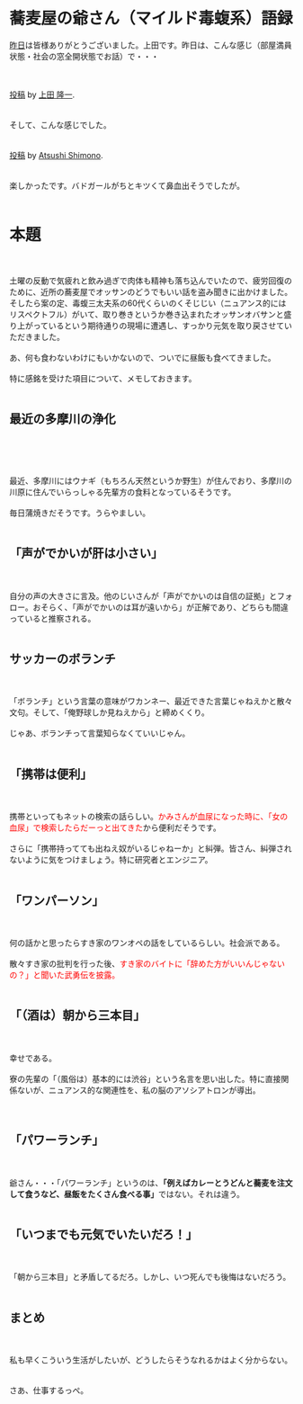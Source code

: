 # 蕎麦屋の爺さん（マイルド毒蝮系）語録
<a href="http://ll.jus.or.jp/2014/" target="_blank">昨日</a>は皆様ありがとうございました。上田です。昨日は、こんな感じ（部屋満員状態・社会の窓全開状態でお話）で・・・<br />
<br />
<div id="fb-root"></div> <script>(function(d, s, id) { var js, fjs = d.getElementsByTagName(s)[0]; if (d.getElementById(id)) return; js = d.createElement(s); js.id = id; js.src = "//connect.facebook.net/ja_JP/all.js#xfbml=1"; fjs.parentNode.insertBefore(js, fjs); }(document, 'script', 'facebook-jssdk'));</script><br />
<div class="fb-post" data-href="https://www.facebook.com/photo.php?fbid=10203850336046029&amp;set=a.2100520959818.2122891.1449262967&amp;type=1" data-width="466"><div class="fb-xfbml-parse-ignore"><a href="https://www.facebook.com/photo.php?fbid=10203850336046029&amp;set=a.2100520959818.2122891.1449262967&amp;type=1">投稿</a> by <a href="https://www.facebook.com/ryueda">上田 隆一</a>.</div></div><br />
<br />
そして、こんな感じでした。<br />
<br />
<div id="fb-root"></div> <script>(function(d, s, id) { var js, fjs = d.getElementsByTagName(s)[0]; if (d.getElementById(id)) return; js = d.createElement(s); js.id = id; js.src = "//connect.facebook.net/ja_JP/all.js#xfbml=1"; fjs.parentNode.insertBefore(js, fjs); }(document, 'script', 'facebook-jssdk'));</script><br />
<div class="fb-post" data-href="https://www.facebook.com/photo.php?fbid=10201431292783140&amp;set=a.4322885009211.1073741824.1799679956&amp;type=1" data-width="466"><div class="fb-xfbml-parse-ignore"><a href="https://www.facebook.com/photo.php?fbid=10201431292783140&amp;set=a.4322885009211.1073741824.1799679956&amp;type=1">投稿</a> by <a href="https://www.facebook.com/himorin">Atsushi Shimono</a>.</div></div><br />
<br />
楽しかったです。バドガールがちとキツくて鼻血出そうでしたが。<br />
<br />
<h1>本題</h1><br />
<br />
土曜の反動で気疲れと飲み過ぎで肉体も精神も落ち込んでいたので、疲労回復のために、近所の蕎麦屋でオッサンのどうでもいい話を盗み聞きに出かけました。そしたら案の定、毒蝮三太夫系の60代くらいのくそじじい（ニュアンス的にはリスペクトフル）がいて、取り巻きというか巻き込まれたオッサンオバサンと盛り上がっているという期待通りの現場に遭遇し、すっかり元気を取り戻させていただきました。<br />
<br />
あ、何も食わないわけにもいかないので、ついでに昼飯も食べてきました。<br />
<br />
特に感銘を受けた項目について、メモしておきます。<br />
<br />
<h2>最近の多摩川の浄化</h2><br />
<br />
<!--more--><br />
<br />
最近、多摩川にはウナギ（もちろん天然というか野生）が住んでおり、多摩川の川原に住んでいらっしゃる先輩方の食料となっているそうです。<br />
<br />
毎日蒲焼きだそうです。うらやましい。<br />
<br />
<h2>「声がでかいが肝は小さい」</h2><br />
<br />
自分の声の大きさに言及。他のじいさんが「声がでかいのは自信の証拠」とフォロー。おそらく、「声がでかいのは耳が遠いから」が正解であり、どちらも間違っていると推察される。<br />
<br />
<h2>サッカーのボランチ</h2><br />
<br />
「ボランチ」という言葉の意味がワカンネー、最近できた言葉じゃねえかと散々文句。そして、「俺野球しか見ねえから」と締めくくり。<br />
<br />
じゃあ、ボランチって言葉知らなくていいじゃん。<br />
<br />
<h2>「携帯は便利」</h2><br />
<br />
携帯といってもネットの検索の話らしい。<span style="color:red">かみさんが血尿になった時に、「女の血尿」で検索したらだーっと出てきた</span>から便利だそうです。<br />
<br />
さらに「携帯持ってても出ねえ奴がいるじゃねーか」と糾弾。皆さん、糾弾されないように気をつけましょう。特に研究者とエンジニア。<br />
<br />
<h2>「ワンパーソン」</h2><br />
<br />
何の話かと思ったらすき家のワンオペの話をしているらしい。社会派である。<br />
<br />
散々すき家の批判を行った後、<span style="color:red">すき家のバイトに「辞めた方がいいんじゃないの？」と聞いた武勇伝を披露。</span><br />
<br />
<h2>「（酒は）朝から三本目」</h2><br />
<br />
幸せである。<br />
<br />
寮の先輩の「（風俗は）基本的には渋谷」という名言を思い出した。特に直接関係ないが、ニュアンス的な関連性を、私の脳のアソシアトロンが導出。<br />
<br />
<br />
<h2>「パワーランチ」</h2><br />
<br />
爺さん・・・「パワーランチ」というのは、<strong>「例えばカレーとうどんと蕎麦を注文して食うなど、昼飯をたくさん食べる事」</strong>ではない。それは違う。<br />
<br />
<h2>「いつまでも元気でいたいだろ！」</h2><br />
<br />
「朝から三本目」と矛盾してるだろ。しかし、いつ死んでも後悔はないだろう。<br />
<br />
<h2>まとめ</h2><br />
<br />
私も早くこういう生活がしたいが、どうしたらそうなれるかはよく分からない。<br />
<br />
<br />
さあ、仕事するっぺ。<br />
<br />

